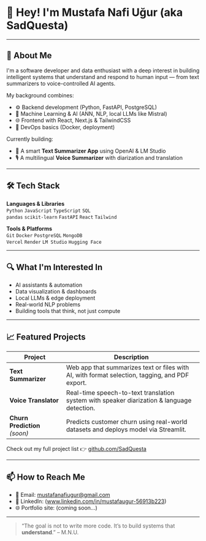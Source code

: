 # 👋 Hey! I'm Mustafa Nafi Uğur (aka SadQuesta)


---

## 🚀 About Me
I'm a software developer and data enthusiast with a deep interest in building intelligent systems that understand and respond to human input — from text summarizers to voice-controlled AI agents.

My background combines:
- ⚙️ Backend development (Python, FastAPI, PostgreSQL)
- 🧠 Machine Learning & AI (ANN, NLP, local LLMs like Mistral)
- 🌐 Frontend with React, Next.js & TailwindCSS
- 🧰 DevOps basics (Docker, deployment)

Currently building:
- 🧾 A smart **Text Summarizer App** using OpenAI & LM Studio
- 🎙️ A multilingual **Voice Summarizer** with diarization and translation


---

## 🛠️ Tech Stack

**Languages & Libraries**  
`Python` `JavaScript` `TypeScript` `SQL`  
`pandas` `scikit-learn` `FastAPI` `React` `Tailwind`  

**Tools & Platforms**  
`Git` `Docker` `PostgreSQL` `MongoDB`  
`Vercel` `Render` `LM Studio` `Hugging Face`

---

## 🔍 What I'm Interested In
- AI assistants & automation  
- Data visualization & dashboards  
- Local LLMs & edge deployment  
- Real-world NLP problems  
- Building tools that think, not just compute

---

## 📈 Featured Projects

| Project | Description |
|--------|-------------|
| **Text Summarizer** | Web app that summarizes text or files with AI, with format selection, tagging, and PDF export. |
| **Voice Translator** | Real-time speech-to-text translation system with speaker diarization & language detection. |
| **Churn Prediction** *(soon)* | Predicts customer churn using real-world datasets and deploys model via Streamlit. |

Check out my full project list 👉 [github.com/SadQuesta](https://github.com/SadQuesta)

---

## 📫 How to Reach Me

- 📧 Email: mustafanafiugur@gmail.com  
- 💼 LinkedIn: (www.linkedin.com/in/mustafaugur-56913b223)  
- 🌐 Portfolio site: (coming soon...)

---

> “The goal is not to write more code. It’s to build systems that **understand**.” – M.N.U.

